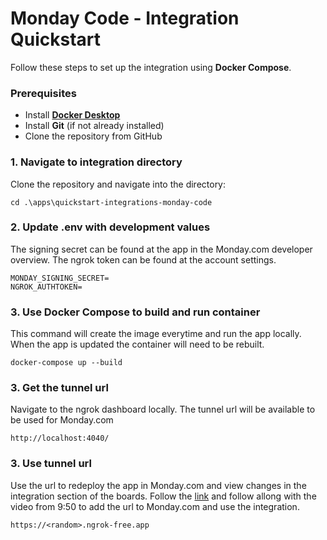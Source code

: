 # Monday Code - Integration Quickstart


Follow these steps to set up the integration using **Docker Compose**.

### Prerequisites
- Install **[Docker Desktop](https://www.docker.com/products/docker-desktop/)**
- Install **Git** (if not already installed)
- Clone the repository from GitHub

### 1.  Navigate to integration directory

Clone the repository and navigate into the directory:
```
cd .\apps\quickstart-integrations-monday-code
```

### 2. Update .env with development values
The signing secret can be found at the app in the Monday.com developer overview. The ngrok token can be found at the account settings.
```
MONDAY_SIGNING_SECRET=
NGROK_AUTHTOKEN=
```

### 3. Use Docker Compose to build and run container
This command will create the image everytime and run the app locally. When the app is updated the container will need to be rebuilt.
```
docker-compose up --build 
```

### 3. Get the tunnel url
Navigate to the ngrok dashboard locally. The tunnel url will be available to be used for Monday.com
```
http://localhost:4040/
```

### 3. Use tunnel url
Use the url to redeploy the app in Monday.com and view changes in the integration section of the boards. Follow the [link](https://www.youtube.com/watch?v=Wc86Mahz6yc&ab_channel=Ethanolle-L%27agenceMonday) and follow allong with the video from 9:50 to add the url to Monday.com and use the integration. 
```
https://<random>.ngrok-free.app
```



